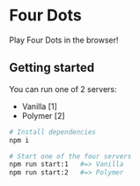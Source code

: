 # Four Dots

Play Four Dots in the browser!

## Getting started

You can run one of 2 servers:

- Vanilla [1]
- Polymer [2]

```bash
# Install dependencies
npm i

# Start one of the four servers
npm run start:1   #=> Vanilla
npm run start:2   #=> Polymer
```
